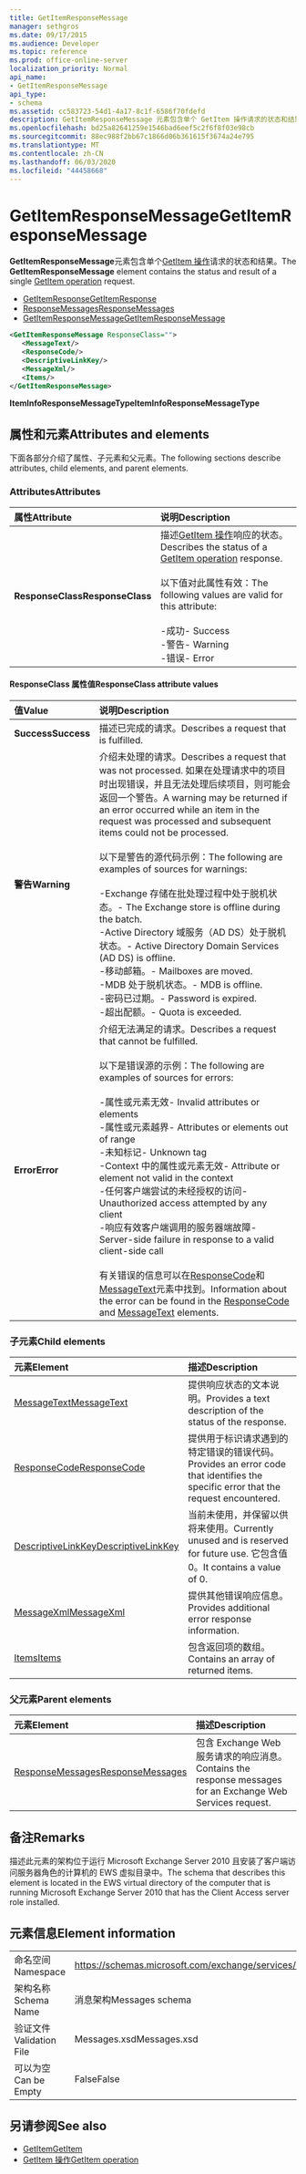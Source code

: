 ```yaml
---
title: GetItemResponseMessage
manager: sethgros
ms.date: 09/17/2015
ms.audience: Developer
ms.topic: reference
ms.prod: office-online-server
localization_priority: Normal
api_name:
- GetItemResponseMessage
api_type:
- schema
ms.assetid: cc583723-54d1-4a17-8c1f-6586f70fdefd
description: GetItemResponseMessage 元素包含单个 GetItem 操作请求的状态和结果。
ms.openlocfilehash: bd25a82641259e1546bad6eef5c2f6f8f03e98cb
ms.sourcegitcommit: 88ec988f2bb67c1866d06b361615f3674a24e795
ms.translationtype: MT
ms.contentlocale: zh-CN
ms.lasthandoff: 06/03/2020
ms.locfileid: "44458668"
---
```

# <a name="getitemresponsemessage"></a><span data-ttu-id="5b36e-103">GetItemResponseMessage</span><span class="sxs-lookup"><span data-stu-id="5b36e-103">GetItemResponseMessage</span></span>

<span data-ttu-id="5b36e-104">**GetItemResponseMessage**元素包含单个[GetItem 操作](getitem-operation.md)请求的状态和结果。</span><span class="sxs-lookup"><span data-stu-id="5b36e-104">The **GetItemResponseMessage** element contains the status and result of a single [GetItem operation](getitem-operation.md) request.</span></span> 
  
- [<span data-ttu-id="5b36e-105">GetItemResponse</span><span class="sxs-lookup"><span data-stu-id="5b36e-105">GetItemResponse</span></span>](getitemresponse.md) 
- [<span data-ttu-id="5b36e-106">ResponseMessages</span><span class="sxs-lookup"><span data-stu-id="5b36e-106">ResponseMessages</span></span>](responsemessages.md)
- [<span data-ttu-id="5b36e-107">GetItemResponseMessage</span><span class="sxs-lookup"><span data-stu-id="5b36e-107">GetItemResponseMessage</span></span>](getitemresponsemessage.md)
  
```xml
<GetItemResponseMessage ResponseClass="">
   <MessageText/>
   <ResponseCode/>
   <DescriptiveLinkKey/>
   <MessageXml/>
   <Items/>
</GetItemResponseMessage>
```

<span data-ttu-id="5b36e-108">**ItemInfoResponseMessageType**</span><span class="sxs-lookup"><span data-stu-id="5b36e-108">**ItemInfoResponseMessageType**</span></span>

## <a name="attributes-and-elements"></a><span data-ttu-id="5b36e-109">属性和元素</span><span class="sxs-lookup"><span data-stu-id="5b36e-109">Attributes and elements</span></span>

<span data-ttu-id="5b36e-110">下面各部分介绍了属性、子元素和父元素。</span><span class="sxs-lookup"><span data-stu-id="5b36e-110">The following sections describe attributes, child elements, and parent elements.</span></span>
  
### <a name="attributes"></a><span data-ttu-id="5b36e-111">Attributes</span><span class="sxs-lookup"><span data-stu-id="5b36e-111">Attributes</span></span>

|<span data-ttu-id="5b36e-112">**属性**</span><span class="sxs-lookup"><span data-stu-id="5b36e-112">**Attribute**</span></span>|<span data-ttu-id="5b36e-113">**说明**</span><span class="sxs-lookup"><span data-stu-id="5b36e-113">**Description**</span></span>|
|:-----|:-----|
|<span data-ttu-id="5b36e-114">**ResponseClass**</span><span class="sxs-lookup"><span data-stu-id="5b36e-114">**ResponseClass**</span></span> <br/> | <span data-ttu-id="5b36e-115">描述[GetItem 操作](getitem-operation.md)响应的状态。</span><span class="sxs-lookup"><span data-stu-id="5b36e-115">Describes the status of a [GetItem operation](getitem-operation.md) response.</span></span> <br/><br/><span data-ttu-id="5b36e-116">以下值对此属性有效：</span><span class="sxs-lookup"><span data-stu-id="5b36e-116">The following values are valid for this attribute:</span></span><br/><br/><span data-ttu-id="5b36e-117">-成功</span><span class="sxs-lookup"><span data-stu-id="5b36e-117">- Success</span></span><br/><span data-ttu-id="5b36e-118">-警告</span><span class="sxs-lookup"><span data-stu-id="5b36e-118">- Warning</span></span><br/><span data-ttu-id="5b36e-119">-错误</span><span class="sxs-lookup"><span data-stu-id="5b36e-119">- Error</span></span> |
   
#### <a name="responseclass-attribute-values"></a><span data-ttu-id="5b36e-120">ResponseClass 属性值</span><span class="sxs-lookup"><span data-stu-id="5b36e-120">ResponseClass attribute values</span></span>

|<span data-ttu-id="5b36e-121">**值**</span><span class="sxs-lookup"><span data-stu-id="5b36e-121">**Value**</span></span>|<span data-ttu-id="5b36e-122">**说明**</span><span class="sxs-lookup"><span data-stu-id="5b36e-122">**Description**</span></span>|
|:-----|:-----|
|<span data-ttu-id="5b36e-123">**Success**</span><span class="sxs-lookup"><span data-stu-id="5b36e-123">**Success**</span></span> <br/> |<span data-ttu-id="5b36e-124">描述已完成的请求。</span><span class="sxs-lookup"><span data-stu-id="5b36e-124">Describes a request that is fulfilled.</span></span>  <br/> |
|<span data-ttu-id="5b36e-125">**警告**</span><span class="sxs-lookup"><span data-stu-id="5b36e-125">**Warning**</span></span> <br/> | <span data-ttu-id="5b36e-126">介绍未处理的请求。</span><span class="sxs-lookup"><span data-stu-id="5b36e-126">Describes a request that was not processed.</span></span> <span data-ttu-id="5b36e-127">如果在处理请求中的项目时出现错误，并且无法处理后续项目，则可能会返回一个警告。</span><span class="sxs-lookup"><span data-stu-id="5b36e-127">A warning may be returned if an error occurred while an item in the request was processed and subsequent items could not be processed.</span></span><br/><br/><span data-ttu-id="5b36e-128">以下是警告的源代码示例：</span><span class="sxs-lookup"><span data-stu-id="5b36e-128">The following are examples of sources for warnings:</span></span><br/><br/><span data-ttu-id="5b36e-129">-Exchange 存储在批处理过程中处于脱机状态。</span><span class="sxs-lookup"><span data-stu-id="5b36e-129">- The Exchange store is offline during the batch.</span></span><br/><span data-ttu-id="5b36e-130">-Active Directory 域服务（AD DS）处于脱机状态。</span><span class="sxs-lookup"><span data-stu-id="5b36e-130">- Active Directory Domain Services (AD DS) is offline.</span></span><br/><span data-ttu-id="5b36e-131">-移动邮箱。</span><span class="sxs-lookup"><span data-stu-id="5b36e-131">- Mailboxes are moved.</span></span><br/><span data-ttu-id="5b36e-132">-MDB 处于脱机状态。</span><span class="sxs-lookup"><span data-stu-id="5b36e-132">- MDB is offline.</span></span><br/><span data-ttu-id="5b36e-133">-密码已过期。</span><span class="sxs-lookup"><span data-stu-id="5b36e-133">- Password is expired.</span></span>  <br/><span data-ttu-id="5b36e-134">-超出配额。</span><span class="sxs-lookup"><span data-stu-id="5b36e-134">- Quota is exceeded.</span></span> |
|<span data-ttu-id="5b36e-135">**Error**</span><span class="sxs-lookup"><span data-stu-id="5b36e-135">**Error**</span></span> <br/> | <span data-ttu-id="5b36e-136">介绍无法满足的请求。</span><span class="sxs-lookup"><span data-stu-id="5b36e-136">Describes a request that cannot be fulfilled.</span></span><br/><br/><span data-ttu-id="5b36e-137">以下是错误源的示例：</span><span class="sxs-lookup"><span data-stu-id="5b36e-137">The following are examples of sources for errors:</span></span><br/><br/><span data-ttu-id="5b36e-138">-属性或元素无效</span><span class="sxs-lookup"><span data-stu-id="5b36e-138">- Invalid attributes or elements</span></span><br/><span data-ttu-id="5b36e-139">-属性或元素越界</span><span class="sxs-lookup"><span data-stu-id="5b36e-139">- Attributes or elements out of range</span></span><br/><span data-ttu-id="5b36e-140">-未知标记</span><span class="sxs-lookup"><span data-stu-id="5b36e-140">- Unknown tag</span></span><br/><span data-ttu-id="5b36e-141">-Context 中的属性或元素无效</span><span class="sxs-lookup"><span data-stu-id="5b36e-141">- Attribute or element not valid in the context</span></span><br/><span data-ttu-id="5b36e-142">-任何客户端尝试的未经授权的访问</span><span class="sxs-lookup"><span data-stu-id="5b36e-142">- Unauthorized access attempted by any client</span></span><br/><span data-ttu-id="5b36e-143">-响应有效客户端调用的服务器端故障</span><span class="sxs-lookup"><span data-stu-id="5b36e-143">- Server-side failure in response to a valid client-side call</span></span><br/><br/><span data-ttu-id="5b36e-144">有关错误的信息可以在[ResponseCode](responsecode.md)和[MessageText](messagetext.md)元素中找到。</span><span class="sxs-lookup"><span data-stu-id="5b36e-144">Information about the error can be found in the [ResponseCode](responsecode.md) and [MessageText](messagetext.md) elements.</span></span> |
   
### <a name="child-elements"></a><span data-ttu-id="5b36e-145">子元素</span><span class="sxs-lookup"><span data-stu-id="5b36e-145">Child elements</span></span>

|<span data-ttu-id="5b36e-146">**元素**</span><span class="sxs-lookup"><span data-stu-id="5b36e-146">**Element**</span></span>|<span data-ttu-id="5b36e-147">**描述**</span><span class="sxs-lookup"><span data-stu-id="5b36e-147">**Description**</span></span>|
|:-----|:-----|
|[<span data-ttu-id="5b36e-148">MessageText</span><span class="sxs-lookup"><span data-stu-id="5b36e-148">MessageText</span></span>](messagetext.md) <br/> |<span data-ttu-id="5b36e-149">提供响应状态的文本说明。</span><span class="sxs-lookup"><span data-stu-id="5b36e-149">Provides a text description of the status of the response.</span></span>  <br/> |
|[<span data-ttu-id="5b36e-150">ResponseCode</span><span class="sxs-lookup"><span data-stu-id="5b36e-150">ResponseCode</span></span>](responsecode.md) <br/> |<span data-ttu-id="5b36e-151">提供用于标识请求遇到的特定错误的错误代码。</span><span class="sxs-lookup"><span data-stu-id="5b36e-151">Provides an error code that identifies the specific error that the request encountered.</span></span>  <br/> |
|[<span data-ttu-id="5b36e-152">DescriptiveLinkKey</span><span class="sxs-lookup"><span data-stu-id="5b36e-152">DescriptiveLinkKey</span></span>](descriptivelinkkey.md) <br/> |<span data-ttu-id="5b36e-153">当前未使用，并保留以供将来使用。</span><span class="sxs-lookup"><span data-stu-id="5b36e-153">Currently unused and is reserved for future use.</span></span> <span data-ttu-id="5b36e-154">它包含值0。</span><span class="sxs-lookup"><span data-stu-id="5b36e-154">It contains a value of 0.</span></span>  <br/> |
|[<span data-ttu-id="5b36e-155">MessageXml</span><span class="sxs-lookup"><span data-stu-id="5b36e-155">MessageXml</span></span>](messagexml.md) <br/> |<span data-ttu-id="5b36e-156">提供其他错误响应信息。</span><span class="sxs-lookup"><span data-stu-id="5b36e-156">Provides additional error response information.</span></span>  <br/> |
|[<span data-ttu-id="5b36e-157">Items</span><span class="sxs-lookup"><span data-stu-id="5b36e-157">Items</span></span>](items.md) <br/> |<span data-ttu-id="5b36e-158">包含返回项的数组。</span><span class="sxs-lookup"><span data-stu-id="5b36e-158">Contains an array of returned items.</span></span>  <br/> |
   
### <a name="parent-elements"></a><span data-ttu-id="5b36e-159">父元素</span><span class="sxs-lookup"><span data-stu-id="5b36e-159">Parent elements</span></span>

|<span data-ttu-id="5b36e-160">**元素**</span><span class="sxs-lookup"><span data-stu-id="5b36e-160">**Element**</span></span>|<span data-ttu-id="5b36e-161">**描述**</span><span class="sxs-lookup"><span data-stu-id="5b36e-161">**Description**</span></span>|
|:-----|:-----|
|[<span data-ttu-id="5b36e-162">ResponseMessages</span><span class="sxs-lookup"><span data-stu-id="5b36e-162">ResponseMessages</span></span>](responsemessages.md) <br/> |<span data-ttu-id="5b36e-163">包含 Exchange Web 服务请求的响应消息。</span><span class="sxs-lookup"><span data-stu-id="5b36e-163">Contains the response messages for an Exchange Web Services request.</span></span>  <br/> |
   
## <a name="remarks"></a><span data-ttu-id="5b36e-164">备注</span><span class="sxs-lookup"><span data-stu-id="5b36e-164">Remarks</span></span>

<span data-ttu-id="5b36e-165">描述此元素的架构位于运行 Microsoft Exchange Server 2010 且安装了客户端访问服务器角色的计算机的 EWS 虚拟目录中。</span><span class="sxs-lookup"><span data-stu-id="5b36e-165">The schema that describes this element is located in the EWS virtual directory of the computer that is running Microsoft Exchange Server 2010 that has the Client Access server role installed.</span></span>
  
## <a name="element-information"></a><span data-ttu-id="5b36e-166">元素信息</span><span class="sxs-lookup"><span data-stu-id="5b36e-166">Element information</span></span>

|||
|:-----|:-----|
|<span data-ttu-id="5b36e-167">命名空间</span><span class="sxs-lookup"><span data-stu-id="5b36e-167">Namespace</span></span>  <br/> |https://schemas.microsoft.com/exchange/services/2006/messages  <br/> |
|<span data-ttu-id="5b36e-168">架构名称</span><span class="sxs-lookup"><span data-stu-id="5b36e-168">Schema Name</span></span>  <br/> |<span data-ttu-id="5b36e-169">消息架构</span><span class="sxs-lookup"><span data-stu-id="5b36e-169">Messages schema</span></span>  <br/> |
|<span data-ttu-id="5b36e-170">验证文件</span><span class="sxs-lookup"><span data-stu-id="5b36e-170">Validation File</span></span>  <br/> |<span data-ttu-id="5b36e-171">Messages.xsd</span><span class="sxs-lookup"><span data-stu-id="5b36e-171">Messages.xsd</span></span>  <br/> |
|<span data-ttu-id="5b36e-172">可以为空</span><span class="sxs-lookup"><span data-stu-id="5b36e-172">Can be Empty</span></span>  <br/> |<span data-ttu-id="5b36e-173">False</span><span class="sxs-lookup"><span data-stu-id="5b36e-173">False</span></span>  <br/> |
   
## <a name="see-also"></a><span data-ttu-id="5b36e-174">另请参阅</span><span class="sxs-lookup"><span data-stu-id="5b36e-174">See also</span></span>

- [<span data-ttu-id="5b36e-175">GetItem</span><span class="sxs-lookup"><span data-stu-id="5b36e-175">GetItem</span></span>](getitem.md)
- [<span data-ttu-id="5b36e-176">GetItem 操作</span><span class="sxs-lookup"><span data-stu-id="5b36e-176">GetItem operation</span></span>](getitem-operation.md)

